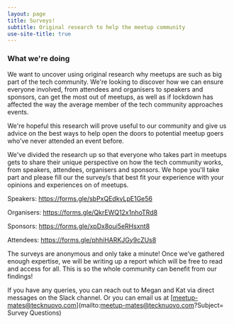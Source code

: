 ```yaml
---
layout: page
title: Surveys!
subtitle: Original research to help the meetup community
use-site-title: true
---
```


### What we're doing

We want to uncover using original research why meetups are such as big part of the tech community. We're looking to discover how we can ensure everyone involved, from attendees and organisers to speakers and sponsors, can get the most out of meetups, as well as if lockdown has affected the way the average member of the tech community approaches events. 

We're hopeful this research will prove useful to our community and give us advice on the best ways to help open the doors to potential meetup goers who’ve never attended an event before.

We've divided the research up so that everyone who takes part in meetups gets to share their unique perspective on how the tech community works, from speakers, attendees, organisers and sponsors. We hope you'll take part and please fill our the survey/s that best fit your experience with your opinions and experiences on of meetups.

Speakers: https://forms.gle/sbPxQEdkvLpE1Ge56

Organisers: https://forms.gle/QkrEWQ12x1nhoTRd8

Sponsors: https://forms.gle/xpDx8oui5eRHsxnt8

Attendees: https://forms.gle/phhiHARKJGy9cZUs8

The surveys are anonymous and only take a minute! Once we’ve gathered enough expertise, we will be writing up a report which will be free to read and access for all. This is so the whole community can benefit from our findings!

If you have any queries, you can reach out to Megan and Kat via direct messages on the Slack channel. Or you can email us at [meetup-mates@tecknuovo.com](mailto:meetup-mates@tecknuovo.com?Subject= Survey Questions) 
